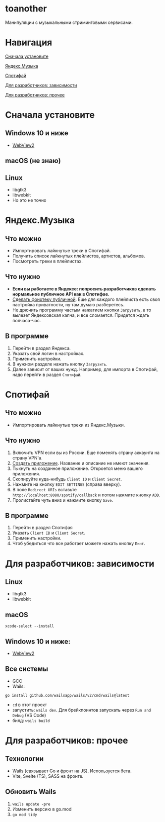 # toanother
Манипуляции с музыкальными стриминговыми сервисами.




# Навигация
[Сначала установите](#сначала-установите)

[Яндекс.Музыка](#яндексмузыка)

[Спотифай](#спотифай)

[Для разработчиков: зависимости](#для-разработчиков-зависимости)

[Для разработчиков: прочее](#для-разработчиков-прочее)




# Сначала установите

## Windows 10 и ниже
- [WebView2](https://developer.microsoft.com/en-us/microsoft-edge/webview2)

## macOS (не знаю)

## Linux
- libgtk3 
- libwebkit
- Но это не точно




# Яндекс.Музыка
## Что можно
- Импортировать лайкнутые треки в Спотифай.
- Получить список лайкнутых плейлистов, артистов, альбомов.
- Посмотреть треки в плейлистах.

## Что нужно
- **Если вы работаете в Яндексе: попросить разработчиков сделать нормальное публичное API как в Спотифае.**
- [Сделать фонотеку публичной](https://music.yandex.ru/settings/other). Еще для каждого плейлиста есть своя настройка приватности, ну там думаю разберетесь.
- Не дрючить программу частым нажатием кнопки `Загрузить`, а то вылезет Яндексовская капча, и все сломается. Придется ждать полчаса-час.

## В программе
1. Перейти в раздел Яндекса.
2. Указать свой логин в настройках.
3. Применить настройки.
4. В нужном разделе нажать кнопку `Загрузить`.
5. Далее зависит от ваших нужд. Например, для импорта в Спотифай, надо перейти в раздел `Спотифай`. 




# Спотифай
## Что можно
- Импортировать лайкнутые треки из Яндекс.Музыки.

## Что нужно
1. Включить VPN если вы из России. Еще поменять страну аккаунта на страну VPN'а.
2. [Создать приложение](https://developer.spotify.com/dashboard/applications). Название и описание не имеют значения.
3. Тыкнуть на созданное приложение. Откроется меню вашего приложения.
4. Скопируйте куда-нибудь `Client ID` и `Client Secret`.
5. Нажмите на кнопку `EDIT SETTINGS` (справа вверху).
6. В поле `Redirect URIs` вставьте
`http://localhost:8080/spotify/callback` и потом нажмите кнопку `ADD`.
7. Пролистайте чуть вниз и нажмите кнопку `Save`.

## В программе
1. Перейти в раздел Спотифая
2. Указать `Client ID` и `Client Secret`.
3. Применить настройки.
4. Чтоб убедиться что все работает можете нажать кнопку `Пинг`.




# Для разработчиков: зависимости

## Linux
- libgtk3
- libwebkit

## macOS
```shell
xcode-select --install
```

## Windows 10 и ниже:
- [WebView2](https://developer.microsoft.com/en-us/microsoft-edge/webview2)

## Все системы
- GCC
- Wails:
```shell
go install github.com/wailsapp/wails/v2/cmd/wails@latest
```
- `cd` в этот проект
- запустить: `wails dev`. Для брейкпоинтов запускать через `Run and Debug` (VS Code)
- билд: `wails build`



# Для разработчиков: прочее
## Технологии
- Wails (связывает Go и фронт на JS). Используется бета.
- Vite, Svelte (TS), SASS на фронте.

## Обновить Wails
1. `wails update -pre`
2. Изменить версию в go.mod
3. `go mod tidy`